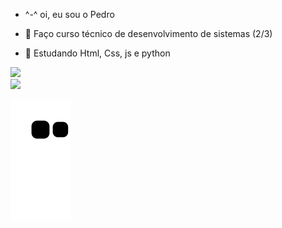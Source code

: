 - ^-^ oi, eu sou o Pedro

- 👀 Faço curso técnico de desenvolvimento de sistemas (2/3)
- 🌱 Estudando Html, Css, js e python

<div>
  <a href="https://instagram.com/pedrodavi_05" target="_blank"><img src="https://img.shields.io/badge/-Instagram-%23E4405F?style=for-the-badge&logo=instagram&logoColor=white" target="_blank"></a>
</div>  
<img src="https://cdn.jsdelivr.net/gh/devicons/devicon/icons/python/python-original.svg" />
          





![Snake animation](https://github.com/rafaballerini/rafaballerini/blob/output/github-contribution-grid-snake.svg)

